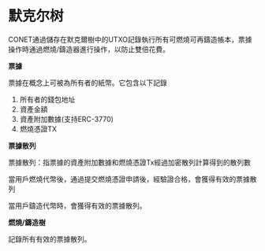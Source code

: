 # 默克尔树

CONET通過儲存在默克爾樹中的UTXO記錄執行所有可燃燒可再鑄造帳本，票據操作時通過燃燒/鑄造器進行操作，以防止雙倍花費。

**票據**

票據在概念上可被為所有者的紙幣。它包含以下記錄

1. 所有者的錢包地址
2. 資產金額
3. 資產附加數據(支持ERC-3770)
4. 燃燒憑證TX

**票據散列**

票據散列：指票據的資產附加數據和燃燒憑證Tx經過加密散列計算得到的散列數

當用戶燃燒代幣後，通過提交燃燒憑證申請後，經驗證合格，會獲得有效的票據散列

當用戶鑄造代幣時，會獲得有效的票據散列。

**燃燒/鑄造樹**

記錄所有有效的票據散列。
